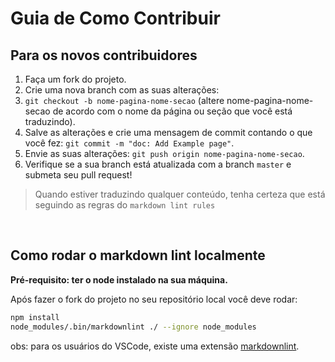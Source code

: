 # Guia de Como Contribuir

## Para os novos contribuidores

1. Faça um fork do projeto.
2. Crie uma nova branch com as suas alterações: 
3. `git checkout -b nome-pagina-nome-secao` (altere nome-pagina-nome-secao de acordo com o 
nome da página ou seção que você está traduzindo).
4. Salve as alterações e crie uma mensagem de commit contando o que você fez:
`git commit -m "doc: Add Example page"`.
5. Envie as suas alterações: `git push origin nome-pagina-nome-secao`.
6. Verifique se a sua branch está atualizada com a branch `master` e submeta seu pull request!

> Quando estiver traduzindo qualquer conteúdo, tenha certeza que está seguindo as regras
do `markdown lint rules`


&nbsp;

## Como rodar o markdown lint localmente

**Pré-requisito: ter o node instalado na sua máquina.**

Após fazer o fork do projeto no seu repositório local você deve rodar:

```bash
npm install
node_modules/.bin/markdownlint ./ --ignore node_modules
```

obs: para os usuários do VSCode, existe uma extensão [markdownlint](https://marketplace.visualstudio.com/items?itemName=DavidAnson.vscode-markdownlint).
